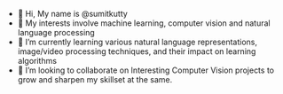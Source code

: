 - 👋 Hi, My name is @sumitkutty
- 👀 My interests involve machine learning, computer vision and natural language processing
- 🌱 I’m currently learning various natural language representations, image/video processing techniques, and their impact on learning algorithms
- 💞️ I’m looking to collaborate on Interesting Computer Vision projects to grow and sharpen my skillset at the same.


<!---
sumitkutty/sumitkutty is a ✨ special ✨ repository because its `README.md` (this file) appears on your GitHub profile.
You can click the Preview link to take a look at your changes.
--->
